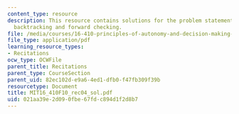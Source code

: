 ```yaml
---
content_type: resource
description: This resource contains solutions for the problem statements related to
  backtracking and forward checking.
file: /media/courses/16-410-principles-of-autonomy-and-decision-making-fall-2010/021aa39e2d090fbe67fdc894d1f2d8b7_MIT16_410F10_rec04_sol.pdf
file_type: application/pdf
learning_resource_types:
- Recitations
ocw_type: OCWFile
parent_title: Recitations
parent_type: CourseSection
parent_uid: 82ec102d-e9a6-4ed1-dfb0-f47fb309f39b
resourcetype: Document
title: MIT16_410F10_rec04_sol.pdf
uid: 021aa39e-2d09-0fbe-67fd-c894d1f2d8b7
---
```

